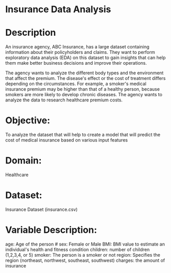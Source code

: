 # Insurance Data Analysis

# Description

An insurance agency, ABC Insurance, has a large dataset containing information about their policyholders and claims. They want to perform exploratory data analysis (EDA) on this dataset to gain insights that can help them make better business decisions and improve their operations.

The agency wants to analyze the different body types and the environment that affect the premium. The disease's effect or the cost of treatment differs depending on the circumstances. For example, a smoker's medical insurance premium may be higher than that of a healthy person, because smokers are more likely to develop chronic diseases. The agency wants to analyze the data to research healthcare premium costs.

 
# Objective: 

To analyze the dataset that will help to create a model that will predict the cost of medical insurance based on various input features

# Domain: 

Healthcare

# Dataset: 

Insurance Dataset (insurance.csv)

# Variable Description:

age:	Age of the person #
sex:	Female or Male
BMI: BMI value to estimate an individual's health and fitness condition
children: number of children (1,2,3,4, or 5)
smoker:	The person is a smoker or not
region:	Specifies the region (northeast, northwest, southeast, southwest)
charges:	the amount of insurance


